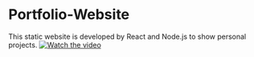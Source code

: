 # Portfolio-Website
This static website is developed by React and Node.js to show personal projects.
[![Watch the video]()](https://www.youtube.com/embed/tftwz86DGrE)
